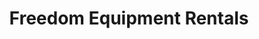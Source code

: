 ---
title: "Freedom Equipment Rentals"
url: /yorktown/freedom-equipment-rentals/
shop: storage rental
---